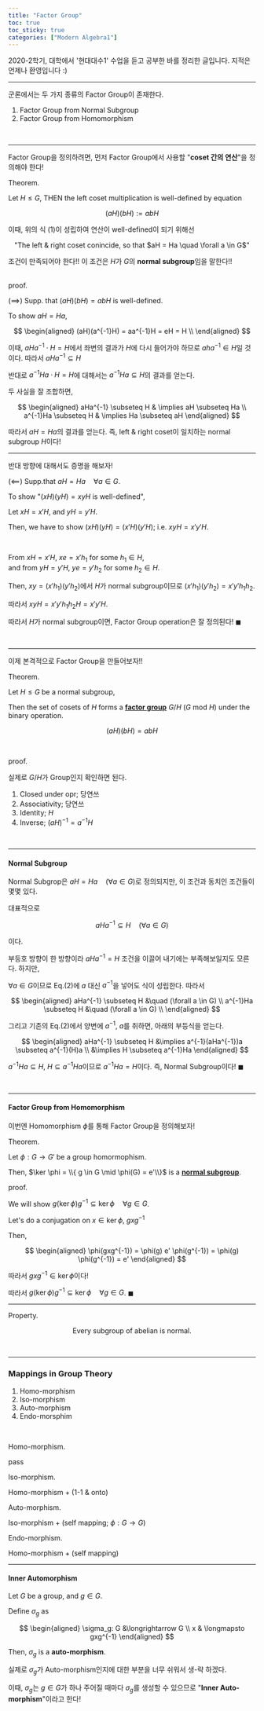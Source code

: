 ```yaml
---
title: "Factor Group"
toc: true
toc_sticky: true
categories: ["Modern Algebra1"]
---
```



2020-2학기, 대학에서 '현대대수1' 수업을 듣고 공부한 바를 정리한 글입니다. 지적은 언제나 환영입니다 :)

<hr>

군론에서는 두 가지 종류의 Factor Group이 존재한다.

1. Factor Group from Normal Subgroup
2. Factor Group from Homomorphism

<br>
<hr>

Factor Group을 정의하려면, 먼저 Factor Group에서 사용할 "**coset 간의 연산**"을 정의해야 한다!

<span class="statement-title">Theorem.</span><br>

<div class="notice" markdown="1">

Let $H \le G$, THEN the left coset multiplication is well-defined by equation

$$
\begin{equation}
    (aH)(bH) := abH
\end{equation}
$$

</div>

이때, 위의 식 (1)이 성립하여 연산이 well-defined이 되기 위해선

<div class="statement" markdown="1" style="text-align: center;">
"The left & right coset conincide, so that $aH = Ha \quad \forall a \in G$"
</div>

조건이 만족되어야 한다!! 이 조건은 $H$가 $G$의 **normal subgroup**임을 말한다!!

<br>
<span class="statement-title">proof.</span><br>

<div class="math-statement" markdown="1">

($\implies$) Supp. that $(aH)(bH) = abH$ is well-defined.

To show $aH = Ha$,

$$
\begin{aligned}
    (aH)(a^{-1}H) = aa^{-1}H = eH = H \\
\end{aligned}
$$

이때, $aHa^{-1} \cdot H = H$에서 좌변의 결과가 $H$에 다시 들어가야 하므로 $aha^{-1} \in H$일 것이다. 따라서 $aHa^{-1} \subseteq H$

반대로 $a^{-1}Ha \cdot H = H$에 대해서는 $a^{-1}Ha \subseteq H$의 결과를 얻는다.

두 사실을 잘 조합하면,

$$
\begin{aligned}
    aHa^{-1} \subseteq H & \implies aH \subseteq Ha \\
    a^{-1}Ha \subseteq H & \implies Ha \subseteq aH
\end{aligned}
$$

따라서 $aH = Ha$의 결과를 얻는다. 즉, left & right coset이 일치하는 normal subgroup $H$이다!

<hr>

반대 방향에 대해서도 증명을 해보자!

($\impliedby$) Supp.that $aH = Ha \quad \forall a \in G$.

To show "$(xH)(yH) = xyH$ is well-defined",

Let $xH = x'H$, and $yH = y'H$.

Then, we have to show $(xH)(yH) = (x'H)(y'H)$; i.e. $xyH = x'y'H$.

<br>

From $xH = x'H$, $xe = x'h_1$ for some $h_1 \in H$, <br>
and from $yH = y'H$, $ye = y'h_2$ for some $h_2 \in H$.

Then, $xy = (x'h_1)(y'h_2)$에서 $H$가 normal subgroup이므로 $(x'h_1)(y'h_2) = x'y'h_1h_2$.

따라서 $xyH = x'y'h_1h_2H = x'y'H$.

따라서 $H$가 normal subgroup이면, Factor Group operation은 잘 정의된다! $\blacksquare$

</div>

<br>
<hr>

이제 본격적으로 Factor Group을 만들어보자!!


<span class="statement-title">Theorem.</span><br>

<div class="notice" markdown="1">

Let $H \le G$ be a normal subgroup,

Then the set of cosets of $H$ forms a **<u>factor group</u>** $G/H$ ($G$ mod $H$) under the binary operation.

$$
(aH)(bH) = abH
$$

</div>

<br>

<span class="statement-title">proof.</span><br>

<div class="math-statement" markdown="1">

실제로 $G/H$가 Group인지 확인하면 된다.

1. Closed under opr; 당연쓰
2. Associativity; 당연쓰
3. Identity; $H$
4. Inverse; $(aH)^{-1} = a^{-1}H$

</div>

<br>
<hr>

#### Normal Subgroup

Normal Subgrop은 $aH = Ha \quad (\forall a \in G)$로 정의되지만, 이 조건과 동치인 조건들이 몇몇 있다.


대표적으로

$$
\begin{equation}
    aHa^{-1} \subseteq H \quad (\forall a \in G)
\end{equation}
$$

이다.


<div class="math-statement" markdown="1">

부등호 방향이 한 방향이라 $aHa^{-1} = H$ 조건을 이끌어 내기에는 부족해보일지도 모른다. 하지만,

$\forall a\in G$이므로 Eq.(2)에 $a$ 대신 $a^{-1}$을 넣어도 식이 성립한다. 따라서

$$
\begin{aligned}
    aHa^{-1} \subseteq H &\quad (\forall a \in G) \\
    a^{-1}Ha \subseteq H &\quad (\forall a \in G) \\
\end{aligned}
$$

그리고 기존의 Eq.(2)에서 양변에 $a^{-1}$, $a$를 취하면, 아래의 부등식을 얻는다.

$$
\begin{aligned}
    aHa^{-1} \subseteq H &\implies a^{-1}(aHa^{-1})a \subseteq a^{-1}(H)a \\
    &\implies H \subseteq a^{-1}Ha
\end{aligned}
$$

$a^{-1}Ha \subseteq H$, $H \subseteq a^{-1}Ha$이므로 $a^{-1}Ha = H$이다. 즉, Normal Subgroup이다! $\blacksquare$

</div>

<br>
<hr>

#### Factor Group from Homomorphism

이번엔 Homomorphism $\phi$를 통해 Factor Group을 정의해보자!

<span class="statement-title">Theorem.</span><br>

<div class="notice" markdown="1">

Let $\phi: G \longrightarrow G'$ be a group homormophism.

Then, $\ker \phi = \\{ g \in G \mid \phi(G) = e'\\}$ is a **<u>normal subgroup</u>**.

</div>

<span class="statement-title">proof.</span><br>

<div class="math-statement" markdown="1">

We will show $g (\ker \phi) g^{-1} \subseteq \ker \phi \quad \forall g \in G$.

Let's do a conjugation on $x \in \ker \phi$, $gxg^{-1}$

Then,

$$
\begin{aligned}
    \phi(gxg^{-1}) = \phi(g) e' \phi(g^{-1}) = \phi(g) \phi(g^{-1}) = e'
\end{aligned}
$$

따라서 $gxg^{-1} \in \ker \phi$이다!

따라서 $g(\ker \phi)g^{-1} \subseteq \ker \phi \quad \forall g \in G$. $\blacksquare$

</div>

<hr>

<span class="statement-title">Property.</span><br>

<div class="statement" markdown="1" style="text-align: center;">

Every subgroup of abelian is normal.

</div>

<br>
<hr>

### Mappings in Group Theory

1. Homo-morphism
2. Iso-morphism
3. Auto-morphism
4. Endo-morsphim

<br>

<span class="statement-title">Homo-morphism.</span><br>

pass


<span class="statement-title">Iso-morphism.</span><br>

Homo-morphism + (1-1 & onto)


<span class="statement-title">Auto-morphism.</span><br>

Iso-morphism + (self mapping; $\phi: G \longrightarrow G$)


<span class="statement-title">Endo-morphism.</span><br>

Homo-morphism + (self mapping)

<hr>

#### Inner Automorphism

<div class="notice" markdown="1">

Let $G$ be a group, and $g \in G$.

Define $\sigma_g$ as

$$
\begin{aligned}
    \sigma_g: G &\longrightarrow G \\
              x & \longmapsto gxg^{-1}
\end{aligned}
$$

Then, $\sigma_g$ is a **auto-morphism**.

</div>

실제로 $\sigma_g$가 Auto-morphism인지에 대한 부분을 너무 쉬워서 생-략 하겠다.

이때, $\sigma_g$는 $g \in G$가 하나 주어질 때마다 $\sigma_g$를 생성할 수 있으므로 "**Inner Auto-morphism**"이라고 한다!
